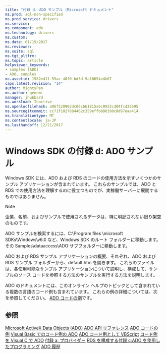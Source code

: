 ```yaml
---
title: "付録 d: ADO サンプル |Microsoft ドキュメント"
ms.prod: sql-non-specified
ms.prod_service: drivers
ms.service: 
ms.component: ado
ms.technology: drivers
ms.custom: 
ms.date: 01/19/2017
ms.reviewer: 
ms.suite: sql
ms.tgt_pltfrm: 
ms.topic: article
helpviewer_keywords:
- samples [ADO]
- ADO, samples
ms.assetid: 1582e411-55ac-40f0-bd3d-9a10654e4b67
caps.latest.revision: "14"
author: MightyPen
ms.author: genemi
manager: jhubbard
ms.workload: Inactive
ms.openlocfilehash: a96f520962dc06cb61815a6c9932cd04fcd35695
ms.sourcegitcommit: cc71f1027884462c359effb898390c8d97eaa414
ms.translationtype: MT
ms.contentlocale: ja-JP
ms.lasthandoff: 12/21/2017
---
```

# <a name="appendix-d-ado-samples-in-the-windows-sdk"></a>Windows SDK の付録 d: ADO サンプル
Windows SDK には、ADO および RDS のコードの使用方法を示すいくつかのサンプル アプリケーションが含まれています。 これらのサンプルでは、ADO と RDS での使用方法を理解するのに役立つものでが、実稼働サーバーに展開するものではありません。

> [!NOTE]
>  企業、名前、およびサンプルで使用されるデータは、特に明記されない限り架空のものです。

 ADO サンプルを検索するには、C:\Program files \microsoft SDKs\Windows\v6.0 など、Windows SDK のルート フォルダーに移動します。 その Samples\dataaccess\ADO サブフォルダーに移動します。

 ADO および RDS サンプル アプリケーションの概要、それぞれ、ADO および RDS サンプル フォルダーから、default.htm を開きます。 これらのファイルは、各使用可能なサンプル アプリケーションについて説明し、構成して、サンプルのソース コードを参照する方法のサンプルを実行する方法を説明します。

 ADO のドキュメントには、このオンライン ヘルプのトピックとして含まれている複数の言語のコード例も含まれています。 これらの例の詳細については、次を参照してください。 [ADO コードの例](../../../ado/reference/ado-api/ado-code-examples.md)です。

## <a name="see-also"></a>参照
 [Microsoft ActiveX Data Objects (ADO)](../../../ado/microsoft-activex-data-objects-ado.md) [ADO API リファレンス](../../../ado/reference/ado-api/ado-api-reference.md) [ADO コードの例](../../../ado/reference/ado-api/ado-code-examples.md) [Visual Basic でのコード例の ADO](../../../ado/reference/ado-api/ado-code-examples-in-visual-basic.md) [ADO コード例として VBScript](../../../ado/reference/ado-api/ado-code-examples-vbscript.md) [コード例を Visual C で ADO](../../../ado/reference/ado-api/ado-code-examples-in-visual-c.md) [付録 a: プロバイダー](../../../ado/guide/appendixes/appendix-a-providers.md) [RDS を構成する](../../../ado/guide/remote-data-service/configuring-rds.md)[付録 c:ADO を使用したプログラミング](../../../ado/guide/appendixes/appendix-c-programming-with-ado.md) [ADO 履歴](../../../ado/guide/ado-history.md)
